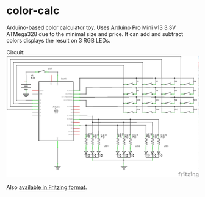 # color-calc
Arduino-based color calculator toy.
Uses Arduino Pro Mini v13 3.3V ATMega328 due to the minimal size and price.
It can add and subtract colors displays the result on 3 RGB LEDs.

Cirquit:
![Cirquit](color-calc-cirquit.png?raw=true "Cirquit")

Also [available in Fritzing format](color-calc-cirquit.fzz?raw=true).

